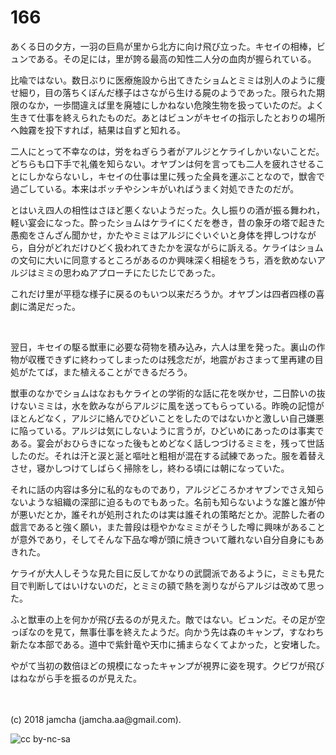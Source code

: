 # 166

あくる日の夕方，一羽の巨鳥が里から北方に向け飛び立った。キセイの相棒，ビュンである。その足には，里が誇る最高の知性二人分の血肉が握られている。  

比喩ではない。数日ぶりに医療施設から出てきたショムとミミは別人のように痩せ細り，目の落ちくぼんだ様子はさながら生ける屍のようであった。限られた期限のなか，一歩間違えば里を廃墟にしかねない危険生物を扱っていたのだ。よく生きて仕事を終えられたものだ。あとはビュンがキセイの指示したとおりの場所へ蝕霧を投下すれば，結果は自ずと知れる。  

二人にとって不幸なのは，労をねぎらう者がアルジとケライしかいないことだ。どちらも口下手で礼儀を知らない。オヤブンは何を言っても二人を疲れさせることにしかならないし，キセイの仕事は里に残った全員を運ぶことなので，獣舎で過ごしている。本来はボッチやシンキがいればうまく対処できたのだが。  

とはいえ四人の相性はさほど悪くないようだった。久し振りの酒が振る舞われ，軽い宴会になった。酔ったショムはケライにくだを巻き，昔の象牙の塔で起きた愚痴をさんざん聞かせ，かたやミミはアルジにぐいぐいと身体を押しつけながら，自分がどれだけひどく扱われてきたかを涙ながらに訴える。ケライはショムの文句に大いに同意するところがあるのか興味深く相槌をうち，酒を飲めないアルジはミミの思わぬアプローチにたじたじであった。  

これだけ里が平穏な様子に戻るのもいつ以来だろうか。オヤブンは四者四様の喜劇に満足だった。  

<br>  

翌日，キセイの駆る獣車に必要な荷物を積み込み，六人は里を発った。裏山の作物が収穫できずに終わってしまったのは残念だが，地震がおさまって里再建の目処がたてば，また植えることができるだろう。  

獣車のなかでショムはなおもケライとの学術的な話に花を咲かせ，二日酔いの抜けないミミは，水を飲みながらアルジに風を送ってもらっている。昨晩の記憶がほとんどなく，アルジに絡んでひどいことをしたのではないかと激しい自己嫌悪に陥っている。アルジは気にしないように言うが，ひどいめにあったのは事実である。宴会がおひらきになった後もとめどなく話しつづけるミミを，残って世話したのだ。それは汗と涙と涎と嘔吐と粗相が混在する試練であった。服を着替えさせ，寝かしつけてしばらく掃除をし，終わる頃には朝になっていた。  

それに話の内容は多分に私的なものであり，アルジどころかオヤブンでさえ知らないような組織の深部に迫るものでもあった。名前も知らないような誰と誰が仲が悪いだとか，誰それが処刑されたのは実は誰それの策略だとか。泥酔した者の戯言であると強く願い，また普段は穏やかなミミがそうした噂に興味があることが意外であり，そしてそんな下品な噂が頭に焼きついて離れない自分自身にもあきれた。  

ケライが大人しそうな見た目に反してかなりの武闘派であるように，ミミも見た目で判断してはいけないのだ，とミミの額で熱を測りながらアルジは改めて思った。  

ふと獣車の上を何かが飛び去るのが見えた。敵ではない。ビュンだ。その足が空っぽなのを見て，無事仕事を終えたようだ。向かう先は森のキャンプ，すなわち新たな本部である。道中で紫針竜や天巾に捕まらなくてよかった，と安堵した。  

やがて当初の数倍ほどの規模になったキャンプが視界に姿を現す。クビワが飛びはねながら手を振るのが見えた。  

<br>  
<br>  
(c) 2018 jamcha (jamcha.aa@gmail.com).  

![cc by-nc-sa](http://i.creativecommons.org/l/by-nc-sa/4.0/88x31.png)
